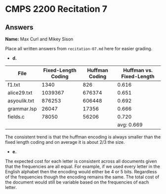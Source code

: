 # CMPS 2200 Recitation 7
## Answers

**Name:**
Max Curl and Mikey Sison


Place all written answers from `recitation-07.md` here for easier grading.



- **d.**

| File         | Fixed-Length Coding | Huffman Coding | Huffman vs. Fixed-Length |
|--------------|---------------------|----------------|--------------------------|
| f1.txt       | 1340                | 826            | 0.616                    |
| alice29.txt  | 1039367             | 676374         | 0.651                    | 
| asyoulik.txt | 876253              | 606448         | 0.692                    | 
| grammar.lsp  | 26047               | 17356          | 0.666                    | 
| fields.c     | 78050               | 56206          | 0.720                    | 
|              |                     |                | avg: 0.669               |                               

The consistent trend is that the huffman encoding is always smaller than the fixed length coding and on average it is about 2/3 the size.


- **e.**

The expected cost for each letter is consistent across all documents given that the frequencies are all equal.  For example, if we used every letter in the English alphabet then the encoding would either be 4 or 5 bits.  Regardless of the frequencies though the encoding remains the same.  The total cost of the document would still be variable based on the frequencies of each letter.


